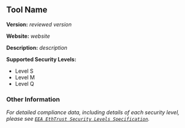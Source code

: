 ## Tool Name

**Version:** _reviewed version_

**Website:** _website_

**Description:** _description_

**Supported Security Levels:** 
- Level S
- Level M
- Level Q

### Other Information

_For detailed compliance data, including details of each security level, please see [`EEA EthTrust Security Levels Specification`](https://entethalliance.github.io/eta-registry/security-levels-spec.html)._
